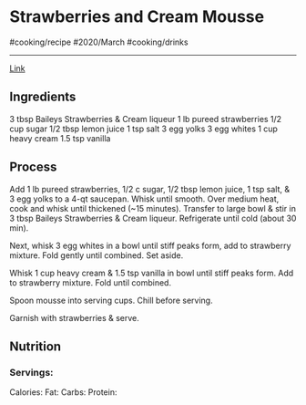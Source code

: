 # Strawberries and Cream Mousse
#cooking/recipe #2020/March #cooking/drinks
- - - -
[Link](https://www.baileys.com/en-us/recipes/baileys-strawberries-cream-mousse)

## Ingredients
3 tbsp Baileys Strawberries & Cream liqueur
1 lb pureed strawberries
1/2 cup sugar
1/2 tbsp lemon juice
1 tsp salt
3 egg yolks
3 egg whites
1 cup heavy cream
1.5 tsp vanilla

## Process
Add 1 lb pureed strawberries, 1/2 c sugar, 1/2 tbsp lemon juice, 1 tsp salt, & 3 egg yolks to a 4-qt saucepan. Whisk until smooth. Over medium heat, cook and whisk until thickened (~15 minutes). Transfer to large bowl & stir in 3 tbsp Baileys Strawberries & Cream liqueur. Refrigerate until cold (about 30 min).

Next, whisk 3 egg whites in a bowl until stiff peaks form, add to strawberry mixture. Fold gently until combined. Set aside.

Whisk 1 cup heavy cream & 1.5 tsp vanilla in bowl until stiff peaks form. Add to strawberry mixture. Fold until combined.

Spoon mousse into serving cups. Chill before serving.

Garnish with strawberries & serve.

## Nutrition
### Servings:
Calories: 
Fat: 
Carbs: 
Protein: 